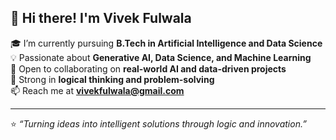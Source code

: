 ## 👋 Hi there! I'm Vivek Fulwala  

🎓 I’m currently pursuing **B.Tech in Artificial Intelligence and Data Science**  
💡 Passionate about **Generative AI, Data Science, and Machine Learning**  
🤝 Open to collaborating on **real-world AI and data-driven projects**  
🧩 Strong in **logical thinking and problem-solving**  
📫 Reach me at **vivekfulwala@gmail.com**  

---

⭐ _“Turning ideas into intelligent solutions through logic and innovation.”_
